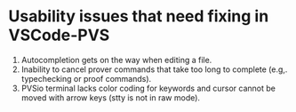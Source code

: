 # Usability issues that need fixing in VSCode-PVS
1. Autocompletion gets on the way when editing a file.
2. Inability to cancel prover commands that take too long to complete (e.g,. typechecking or proof commands).
3. PVSio terminal lacks color coding for keywords and cursor cannot be moved with arrow keys (stty is not in raw mode).